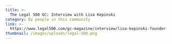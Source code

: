 ```yaml
---
title: >-
  The Legal 500 GC: Interview with Lisa Kepinski
category: By people in this community
link: >-
  https://www.legal500.com/gc-magazine/interview/lisa-kepinski-founder-and-director-inclusion-institute
thumbnail: /images/uploads/legal-500.png
---
```

